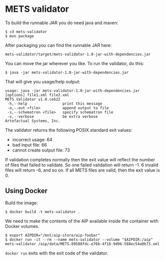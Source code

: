 # METS validator

To build the runnable JAR you do need java and maven:

    $ cd mets-validator
    $ mvn package

After packaging you can find the runnable JAR here:

    mets-validator/target/mets-validator-1.0-jar-with-dependencies.jar

You can move the jar wherever you like. To run the validator, do this:

    $ java -jar mets-validator-1.0-jar-with-dependencies.jar

That will give you usage/help output:

    usage: java -jar mets-validator-1.0-jar-with-dependencies.jar [options] file1.xml file2.xml
    METS Validator v1.0.ce622
     -h,--help                print this message
     -o,--out <file>          append output to file
     -s,--schematron <file>   specify schematron file
     -v,--verbose             be extra verbose
    Artefactual Systems, Inc.

The validator returns the following POSIX standard exit values:

- incorrect usage: 64
- bad input file: 66
- cannot create output file: 73

If validation completes normally then the exit value will reflect the number of files that failed to validate. So one failed validation will return -1. 6 invalid files will return -6, and so on. If all METS files are valid, then the exit value is 0.

## Using Docker

Build the image:

    $ docker build -t mets-validator .

We need to make the contents of the AIP available inside the container with Docker volumes.

    $ export AIPDIR="/mnt/aip-store/aip-foobar"
    $ docker run -it --rm --name mets-validator --volume "$AIPDIR:/aip" mets-validator /aip/data/METS.89588fdc-e76b-4f18-9d96-588ec54a0b73.xml

`docker run` exits with the exit code of the validator.
